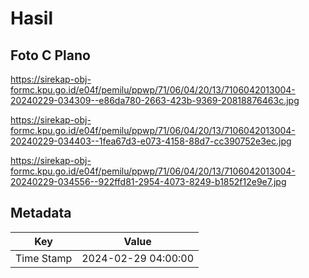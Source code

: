 # Hasil

## Foto C Plano

https://sirekap-obj-formc.kpu.go.id/e04f/pemilu/ppwp/71/06/04/20/13/7106042013004-20240229-034309--e86da780-2663-423b-9369-20818876463c.jpg

https://sirekap-obj-formc.kpu.go.id/e04f/pemilu/ppwp/71/06/04/20/13/7106042013004-20240229-034403--1fea67d3-e073-4158-88d7-cc390752e3ec.jpg

https://sirekap-obj-formc.kpu.go.id/e04f/pemilu/ppwp/71/06/04/20/13/7106042013004-20240229-034556--922ffd81-2954-4073-8249-b1852f12e9e7.jpg


## Metadata

| Key        | Value               |
| ---------- | ------------------- |
| Time Stamp | 2024-02-29 04:00:00 |



